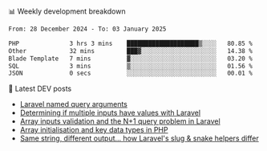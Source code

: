 📊 Weekly development breakdown
<!--START_SECTION:waka-->

```txt
From: 28 December 2024 - To: 03 January 2025

PHP              3 hrs 3 mins    ████████████████████▒░░░░   80.85 %
Other            32 mins         ███▓░░░░░░░░░░░░░░░░░░░░░   14.38 %
Blade Template   7 mins          ▓░░░░░░░░░░░░░░░░░░░░░░░░   03.20 %
SQL              3 mins          ▒░░░░░░░░░░░░░░░░░░░░░░░░   01.56 %
JSON             0 secs          ░░░░░░░░░░░░░░░░░░░░░░░░░   00.01 %
```

<!--END_SECTION:waka-->

📕 Latest DEV posts
<!-- BLOG-POST-LIST:START -->
- [Laravel named query arguments](https://dev.to/michaelvickersuk/laravel-named-query-arguments-28kd)
- [Determining if multiple inputs have values with Laravel](https://dev.to/michaelvickersuk/determining-if-multiple-inputs-have-values-with-laravel-km6)
- [Array inputs validation and the N+1 query problem in Laravel](https://dev.to/michaelvickersuk/array-inputs-validation-and-the-n1-query-problem-in-laravel-2agb)
- [Array initialisation and key data types in PHP](https://dev.to/michaelvickersuk/array-initialisation-and-key-data-types-in-php-1e5b)
- [Same string, different output... how Laravel&#39;s slug &amp; snake helpers differ](https://dev.to/michaelvickersuk/same-string-different-output-how-laravels-slug-snake-helpers-differ-1ccj)
<!-- BLOG-POST-LIST:END -->
